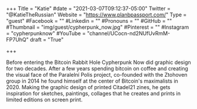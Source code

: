 +++
Title = "Katie"
#date = "2021-03-07T09:12:37-05:00"
Twitter = "@KatieTheRussian"
Website = "https://www.planbpassport.com/"
Type = "guest"
#Facebook = ""
#Linkedin = ""
#Pronouns = ""
#GitHub = ""
#Thumbnail = "img/guest/cypherpunk_now.jpg"
#Pinterest = ""
#Instagram = "cypherpunknow"
#YouTube = "channel/UCocn-nd2NUfUvRmM-FP7UhQ"
draft = "True"

+++

Before entering the Bitcoin Rabbit Hole Cypherpunk Now did graphic design for two decades. After a few years spending bitcoin on coffee and creating the visual face of the Paralelní Polis project, co-founded with the Ztohoven group in 2014 he found himself at the center of Bitcoin's maximalists in 2020. Making the graphic design of printed Citadel21 zines, he gets inspiration for sketches, paintings, collages that he creates and prints in limited editions on screen print.
